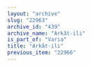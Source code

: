 ```yaml
---
layout: "archive"
slug: "22963"
archive_id: "439"
archive_name: "Arkât-ili"
is_part_of: "Varia"
title: "Arkât-ili"
previous_item: "22966"
---
```

